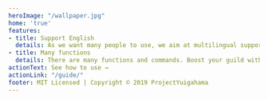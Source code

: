 ```yaml
---
heroImage: "/wallpaper.jpg"
home: 'true'
features:
- title: Support English
  details: As we want many people to use, we aim at multilingual support!
- title: Many functions
  details: There are many functions and commands. Boost your guild with this bot!
actionText: See how to use →
actionLink: "/guide/"
footer: MIT Licensed | Copyright © 2019 ProjectYuigahama
---
```

